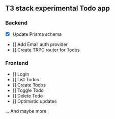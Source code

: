 ## T3 stack experimental Todo app

### Backend
- [x] Update Prisma schema
- [] Add Email auth provider
- [] Create TRPC router for Todos

### Frontend
- [] Login
- [] List Todos
- [] Create Todos
- [] Toggle Todo
- [] Delete Todo
- [] Optimistic updates

... And maybe more